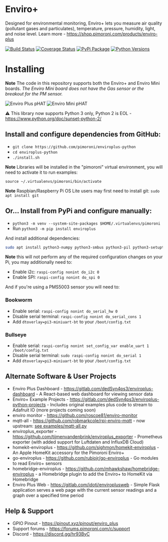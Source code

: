 # Enviro+

Designed for environmental monitoring, Enviro+ lets you measure air quality (pollutant gases and particulates), temperature, pressure, humidity, light, and noise level. Learn more - https://shop.pimoroni.com/products/enviro-plus

[![Build Status](https://img.shields.io/github/actions/workflow/status/pimoroni/enviroplus-python/test.yml?branch=main)](https://github.com/pimoroni/enviroplus-python/actions/workflows/test.yml)
[![Coverage Status](https://coveralls.io/repos/github/pimoroni/enviroplus-python/badge.svg?branch=main)](https://coveralls.io/github/pimoroni/enviroplus-python?branch=main)
[![PyPi Package](https://img.shields.io/pypi/v/enviroplus.svg)](https://pypi.python.org/pypi/enviroplus)
[![Python Versions](https://img.shields.io/pypi/pyversions/enviroplus.svg)](https://pypi.python.org/pypi/enviroplus)

# Installing

**Note** The code in this repository supports both the Enviro+ and Enviro Mini boards. _The Enviro Mini board does not have the Gas sensor or the breakout for the PM sensor._

![Enviro Plus pHAT](https://raw.githubusercontent.com/pimoroni/enviroplus-python/main/Enviro-Plus-pHAT.jpg)
![Enviro Mini pHAT](https://raw.githubusercontent.com/pimoroni/enviroplus-python/main/Enviro-mini-pHAT.jpg)

:warning: This library now supports Python 3 only, Python 2 is EOL - https://www.python.org/doc/sunset-python-2/

## Install and configure dependencies from GitHub:

* `git clone https://github.com/pimoroni/enviroplus-python`
* `cd enviroplus-python`
* `./install.sh`

**Note** Libraries will be installed in the "pimoroni" virtual environment, you will need to activate it to run examples:

```
source ~/.virtualenvs/pimoroni/bin/activate
```

**Note** Raspbian/Raspberry Pi OS Lite users may first need to install git: `sudo apt install git`

## Or... Install from PyPi and configure manually:

* `python3 -m venv --system-site-packages $HOME/.virtualenvs/pimoroni`
* Run `python3 -m pip install enviroplus`

And install additional dependencies:

```bash
sudo apt install python3-numpy python3-smbus python3-pil python3-setuptools
```

**Note** this will not perform any of the required configuration changes on your Pi, you may additionally need to:

* Enable i2c: `raspi-config nonint do_i2c 0`
* Enable SPI: `raspi-config nonint do_spi 0`

And if you're using a PMS5003 sensor you will need to:

### Bookworm

* Enable serial: `raspi-config nonint do_serial_hw 0`
* Disable serial terminal: `raspi-config nonint do_serial_cons 1`
* Add `dtoverlay=pi3-miniuart-bt` to your `/boot/config.txt`

### Bullseye

* Enable serial: `raspi-config nonint set_config_var enable_uart 1 /boot/config.txt`
* Disable serial terminal: `sudo raspi-config nonint do_serial 1`
* Add `dtoverlay=pi3-miniuart-bt` to your `/boot/config.txt`

## Alternate Software & User Projects

* Enviro Plus Dashboard - https://gitlab.com/dedSyn4ps3/enviroplus-dashboard - A React-based web dashboard for viewing sensor data
* Enviro+ Example Projects - https://gitlab.com/dedSyn4ps3/enviroplus-python-projects - Includes original examples plus code to stream to Adafruit IO (more projects coming soon)
* enviro monitor - https://github.com/roscoe81/enviro-monitor
* mqtt-all - https://github.com/robmarkcole/rpi-enviro-mqtt - now upstream: [see examples/mqtt-all.py](examples/mqtt-all.py)
* enviroplus_exporter - https://github.com/tijmenvandenbrink/enviroplus_exporter - Prometheus exporter (with added support for Luftdaten and InfluxDB Cloud)
* homekit-enviroplus - https://github.com/sighmon/homekit-enviroplus - An Apple HomeKit accessory for the Pimoroni Enviro+
* go-enviroplus - https://github.com/rubiojr/go-enviroplus - Go modules to read Enviro+ sensors
* homebridge-enviroplus - https://github.com/mhawkshaw/homebridge-enviroplus - a Homebridge plugin to add the Enviro+ to HomeKit via Homebridge
* Enviro Plus Web - https://gitlab.com/idotj/enviroplusweb - Simple Flask application serves a web page with the current sensor readings and a graph over a specified time period

## Help & Support

* GPIO Pinout - https://pinout.xyz/pinout/enviro_plus
* Support forums - https://forums.pimoroni.com/c/support
* Discord - https://discord.gg/hr93ByC
